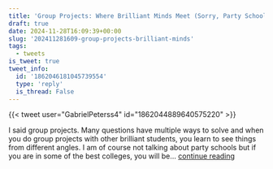 ```yaml
---
title: 'Group Projects: Where Brilliant Minds Meet (Sorry, Party Schools)'
draft: true
date: 2024-11-28T16:09:39+00:00
slug: '202411281609-group-projects-brilliant-minds'
tags:
  - tweets
is_tweet: true
tweet_info:
  id: '1862046181045739554'
  type: 'reply'
  is_thread: False
---
```




{{< tweet user="GabrielPeterss4" id="1862044889640575220" >}}

I said group projects. Many questions have multiple ways to solve and when you do group projects with other brilliant students, you learn to see things from different angles. I am of course not talking about party schools but if you are in some of the best colleges, you will be… [continue reading](https://x.com/sytelus/status/1862046181045739554)
